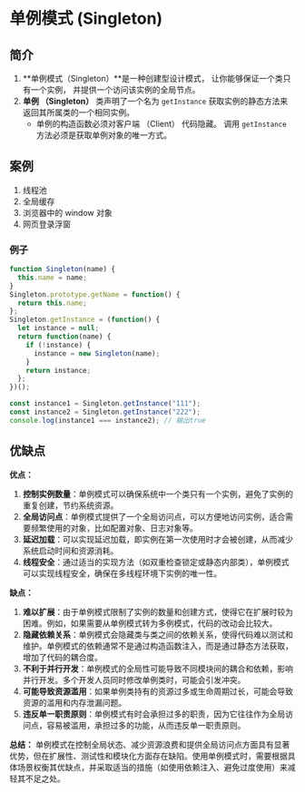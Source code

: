 # 单例模式 (Singleton)

## 简介

1. **单例模式（Singleton）**是一种创建型设计模式， 让你能够保证一个类只有一个实例， 并提供一个访问该实例的全局节点。
2. **单例 （Singleton）** 类声明了一个名为 `get­Instance` 获取实例的静态方法来返回其所属类的一个相同实例。
   - 单例的构造函数必须对客户端 （Client） 代码隐藏。 调用 `get­Instance` 方法必须是获取单例对象的唯一方式。

## 案例

1. 线程池
2. 全局缓存
3. 浏览器中的 window 对象
4. 网页登录浮窗

### 例子

```js
function Singleton(name) {
  this.name = name;
}
Singleton.prototype.getName = function() {
  return this.name;
};
Singleton.getInstance = (function() {
  let instance = null;
  return function(name) {
    if (!instance) {
      instance = new Singleton(name);
    }
    return instance;
  };
})();

const instance1 = Singleton.getInstance("111");
const instance2 = Singleton.getInstance("222");
console.log(instance1 === instance2); // 输出true
```

## 优缺点

**优点：**

1. **控制实例数量**：单例模式可以确保系统中一个类只有一个实例，避免了实例的重复创建，节约系统资源。
2. **全局访问点**：单例模式提供了一个全局访问点，可以方便地访问实例，适合需要频繁使用的对象，比如配置对象、日志对象等。
3. **延迟加载**：可以实现延迟加载，即实例在第一次使用时才会被创建，从而减少系统启动时间和资源消耗。
4. **线程安全**：通过适当的实现方法（如双重检查锁定或静态内部类），单例模式可以实现线程安全，确保在多线程环境下实例的唯一性。

**缺点：**

1. **难以扩展**：由于单例模式限制了实例的数量和创建方式，使得它在扩展时较为困难。例如，如果需要从单例模式转为多例模式，代码的改动会比较大。
2. **隐藏依赖关系**：单例模式会隐藏类与类之间的依赖关系，使得代码难以测试和维护。单例模式的依赖通常不是通过构造函数注入，而是通过静态方法获取，增加了代码的耦合度。
3. **不利于并行开发**：单例模式的全局性可能导致不同模块间的耦合和依赖，影响并行开发。多个开发人员同时修改单例类时，可能会引发冲突。
4. **可能导致资源滥用**：如果单例类持有的资源过多或生命周期过长，可能会导致资源的滥用和内存泄漏问题。
5. **违反单一职责原则**：单例模式有时会承担过多的职责，因为它往往作为全局访问点，容易被滥用，承担过多的功能，从而违反单一职责原则。

**总结：**
单例模式在控制全局状态、减少资源浪费和提供全局访问点方面具有显著优势，但在扩展性、测试性和模块化方面存在缺陷。使用单例模式时，需要根据具体场景权衡其优缺点，并采取适当的措施（如使用依赖注入、避免过度使用）来减轻其不足之处。
